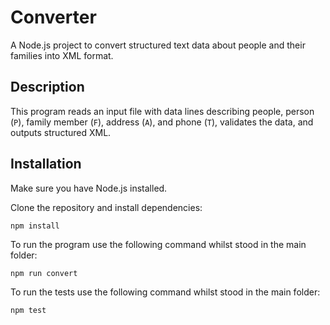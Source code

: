 # Converter

A Node.js project to convert structured text data about people and their families into XML format.

## Description

This program reads an input file with data lines describing people, person (`P`), family member (`F`), address (`A`), and phone (`T`), validates the data, and outputs structured XML.

## Installation

Make sure you have Node.js installed.

Clone the repository and install dependencies:
```
npm install
```

To run the program use the following command whilst stood in the main folder:
```
npm run convert
```

To run the tests use the following command whilst stood in the main folder:
```
npm test
```
